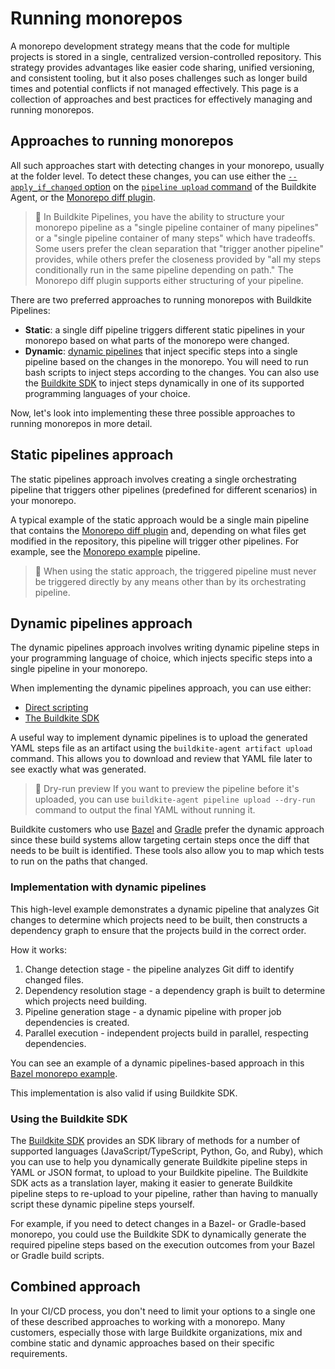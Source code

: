 # Running monorepos

A monorepo development strategy means that the code for multiple projects is stored in a single, centralized version-controlled repository. This strategy provides advantages like easier code sharing, unified versioning, and consistent tooling, but it also poses challenges such as longer build times and potential conflicts if not managed effectively. This page is a collection of approaches and best practices for effectively managing and running monorepos.

## Approaches to running monorepos

All such approaches start with detecting changes in your monorepo, usually at the folder level. To detect these changes, you can use either the [`--apply_if_changed` option](/docs/agent/v3/cli-pipeline#apply-if-changed) on the [`pipeline upload` command](/docs/agent/v3/cli-pipeline) of the Buildkite Agent, or the [Monorepo diff plugin](https://buildkite.com/resources/plugins/buildkite-plugins/monorepo-diff-buildkite-plugin/).

> 📘
> In Buildkite Pipelines, you have the ability to structure your monorepo pipeline as a "single pipeline container of many pipelines" or a "single pipeline container of many steps" which have tradeoffs. Some users prefer the clean separation that "trigger another pipeline" provides, while others prefer the closeness provided by "all my steps conditionally run in the same pipeline depending on path." The Monorepo diff plugin supports either structuring of your pipeline.

There are two preferred approaches to running monorepos with Buildkite Pipelines:

- **Static**: a single diff pipeline triggers different static pipelines in your monorepo based on what parts of the monorepo were changed.
- **Dynamic**: [dynamic pipelines](/docs/pipelines/configure/dynamic-pipelines) that inject specific steps into a single pipeline based on the changes in the monorepo. You will need to run bash scripts to inject steps according to the changes. You can also use the [Buildkite SDK](/docs/pipelines/configure/dynamic-pipelines/sdk) to inject steps dynamically in one of its supported programming languages of your choice.

Now, let's look into implementing these three possible approaches to running monorepos in more detail.

## Static pipelines approach

The static pipelines approach involves creating a single orchestrating pipeline that triggers other pipelines (predefined for different scenarios) in your monorepo.

A typical example of the static approach would be a single main pipeline that contains the [Monorepo diff plugin](https://buildkite.com/resources/plugins/buildkite-plugins/monorepo-diff-buildkite-plugin/) and, depending on what files get modified in the repository, this pipeline will trigger other pipelines. For example, see the [Monorepo example](https://buildkite.com/resources/examples/buildkite/monorepo-example/) pipeline.

> 🚧
> When using the static approach, the triggered pipeline must never be triggered directly by any means other than by its orchestrating pipeline.

## Dynamic pipelines approach

The dynamic pipelines approach involves writing dynamic pipeline steps in your programming language of choice, which injects specific steps into a single pipeline in your monorepo.

When implementing the dynamic pipelines approach, you can use either:

- [Direct scripting](/docs/pipelines/configure/dynamic-pipelines)
- [The Buildkite SDK](/docs/pipelines/configure/dynamic-pipelines/sdk)

A useful way to implement dynamic pipelines is to upload the generated YAML steps file as an artifact using the `buildkite-agent artifact upload` command. This allows you to download and review that YAML file later to see exactly what was generated.

> 📘 Dry-run preview
> If you want to preview the pipeline before it's uploaded, you can use `buildkite-agent pipeline upload --dry-run` command to output the final YAML without running it.

Buildkite customers who use [Bazel](/docs/pipelines/tutorials/bazel) and [Gradle](https://gradle.org/) prefer the dynamic approach since these build systems allow targeting certain steps once the diff that needs to be built is identified. These tools also allow you to map which tests to run on the paths that changed.

### Implementation with dynamic pipelines

This high-level example demonstrates a dynamic pipeline that analyzes Git changes to determine which projects need to be built, then constructs a dependency graph to ensure that the projects build in the correct order.

How it works:

1. Change detection stage - the pipeline analyzes Git diff to identify changed files.
1. Dependency resolution stage - a dependency graph is built to determine which projects need building.
1. Pipeline generation stage - a dynamic pipeline with proper job dependencies is created.
1. Parallel execution - independent projects build in parallel, respecting dependencies.

You can see an example of a dynamic pipelines-based approach in this [Bazel monorepo example](https://github.com/buildkite/bazel-monorepo-example).

This implementation is also valid if using Buildkite SDK.

### Using the Buildkite SDK

The [Buildkite SDK](/docs/pipelines/configure/dynamic-pipelines/sdk) provides an SDK library of methods for a number of supported languages (JavaScript/TypeScript, Python, Go, and Ruby), which you can use to help you dynamically generate Buildkite pipeline steps in YAML or JSON format, to upload to your Buildkite pipeline. The Buildkite SDK acts as a translation layer, making it easier to generate Buildkite pipeline steps to re-upload to your pipeline, rather than having to manually script these dynamic pipeline steps yourself.

For example, if you need to detect changes in a Bazel- or Gradle-based monorepo, you could use the Buildkite SDK to dynamically generate the required pipeline steps based on the execution outcomes from your Bazel or Gradle build scripts.

## Combined approach

In your CI/CD process, you don't need to limit your options to a single one of these described approaches to working with a monorepo. Many customers, especially those with large Buildkite organizations, mix and combine static and dynamic approaches based on their specific requirements.
